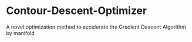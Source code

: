 # Contour-Descent-Optimizer
A novel optimization method to accelerate the Gradient Descent Algorithm by manifold

